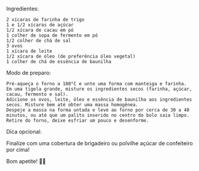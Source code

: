 Ingredientes:

    2 xícaras de farinha de trigo
    1 e 1/2 xícaras de açúcar
    1/2 xícara de cacau em pó
    1 colher de sopa de fermento em pó
    1/2 colher de chá de sal
    3 ovos
    1 xícara de leite
    1/2 xícara de óleo (de preferência óleo vegetal)
    1 colher de chá de essência de baunilha

Modo de preparo:

    Pré-aqueça o forno a 180°C e unte uma forma com manteiga e farinha.
    Em uma tigela grande, misture os ingredientes secos (farinha, açúcar, cacau, fermento e sal).
    Adicione os ovos, leite, óleo e essência de baunilha aos ingredientes secos. Misture bem até obter uma massa homogênea.
    Despeje a massa na forma untada e leve ao forno por cerca de 30 a 40 minutos, ou até que um palito inserido no centro do bolo saia limpo.
    Retire do forno, deixe esfriar um pouco e desenforme.

Dica opcional:

Finalize com uma cobertura de brigadeiro ou polvilhe açúcar de confeiteiro por cima!

Bom apetite! 🍫🎂
